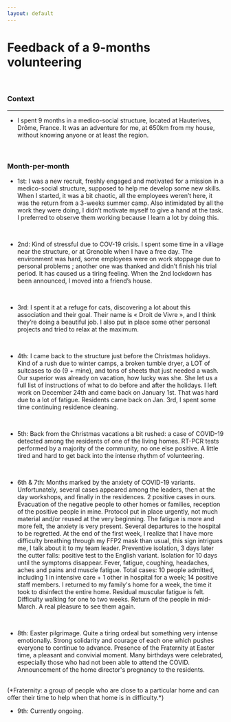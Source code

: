 ```yaml
---
layout: default
---
```


# Feedback of a 9-months volunteering

<br/>

### Context

* * *

 - I spent 9 months in a medico-social structure, located at Hauterives, Drôme, France. It was an adventure for me, at 650km from my house, without knowing anyone or at least the region.

<br/>


### Month-per-month

 - 1st: I was a new recruit, freshly engaged and motivated for a mission in a medico-social structure, supposed to help me develop some new skills. When I started, it was a bit chaotic, all the employees weren’t here, it was the return from a 3-weeks summer camp. Also intimidated by all the work they were doing, I didn’t motivate myself to give a hand at the task. I preferred to observe them working because I learn a lot by doing this.
<br/>

 - 2nd: Kind of stressful due to COV-19 crisis. I spent some time in a village near the structure, or at Grenoble when I have a free day. The environment was hard, some employees were on work stoppage due to personal problems ; another one was thanked and didn’t finish his trial period. It has caused us a tiring feeling. When the 2nd lockdown has been announced, I moved into a friend’s house.
<br/>

 - 3rd: I spent it at a refuge for cats, discovering a lot about this association and their goal. Their name is « Droit de Vivre », and I think they’re doing a beautiful job. I also put in place some other personal projects and tried to relax at the maximum.
<br/>

- 4th: I came back to the structure just before the Christmas holidays. Kind of a rush due to winter camps, a broken tumble dryer, a LOT of suitcases to do (9 + mine), and tons of sheets that just needed a wash. Our superior was already on vacation, how lucky was she. She let us a full list of instructions of what to do before and after the holidays. I left work on December 24th and came back on January 1st. That was hard due to a lot of fatigue. Residents came back on Jan. 3rd, I spent some time continuing residence cleaning.
<br/>

- 5th: Back from the Christmas vacations a bit rushed: a case of COVID-19 detected among the residents of one of the living homes. RT-PCR tests performed by a majority of the community, no one else positive. A little tired and hard to get back into the intense rhythm of volunteering.
<br/>

- 6th & 7th: Months marked by the anxiety of COVID-19 variants. Unfortunately, several cases appeared among the leaders, then at the day workshops, and finally in the residences. 2 positive cases in ours. Evacuation of the negative people to other homes or families, reception of the positive people in mine. Protocol put in place urgently, not much material and/or reused at the very beginning. The fatigue is more and more felt, the anxiety is very present. Several departures to the hospital to be regretted. At the end of the first week, I realize that I have more difficulty breathing through my FFP2 mask than usual, this sign intrigues me, I talk about it to my team leader. Preventive isolation, 3 days later the cutter falls: positive test to the English variant. Isolation for 10 days until the symptoms disappear. Fever, fatigue, coughing, headaches, aches and pains and muscle fatigue.
Total cases: 10 people admitted, including 1 in intensive care + 1 other in hospital for a week; 14 positive staff members.
I returned to my family's home for a week, the time it took to disinfect the entire home. Residual muscular fatigue is felt. Difficulty walking for one to two weeks.
Return of the people in mid-March. A real pleasure to see them again.
<br/>

- 8th: Easter pilgrimage. Quite a tiring ordeal but something very intense emotionally. Strong solidarity and courage of each one which pushes everyone to continue to advance. Presence of the Fraternity at Easter time, a pleasant and convivial moment.
Many birthdays were celebrated, especially those who had not been able to attend the COVID. Announcement of the home director's pregnancy to the residents.
<br/>
(*Fraternity: a group of people who are close to a particular home and can offer their time to help when that home is in difficulty.*)
<br/>

- 9th: Currently ongoing.

